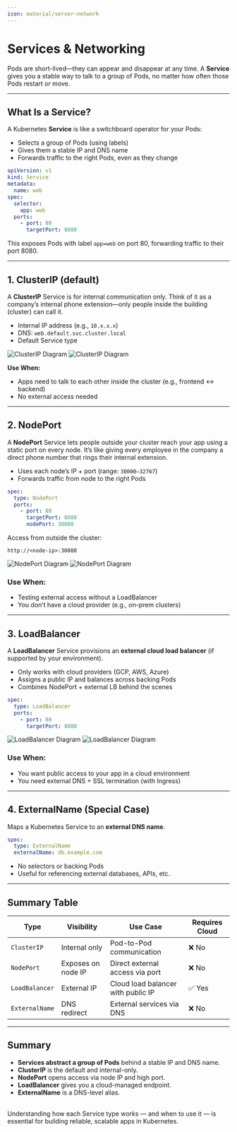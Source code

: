 ```yaml
---
icon: material/server-network
---
```


<h1>Services & Networking</h1>

Pods are short-lived—they can appear and disappear at any time. A <strong>Service</strong> gives you a stable way to talk to a group of Pods, no matter how often those Pods restart or move.

---

<h2>What Is a Service?</h2>

A Kubernetes <strong>Service</strong> is like a switchboard operator for your Pods:
- Selects a group of Pods (using labels)
- Gives them a stable IP and DNS name
- Forwards traffic to the right Pods, even as they change

```yaml
apiVersion: v1
kind: Service
metadata:
  name: web
spec:
  selector:
    app: web
  ports:
    - port: 80
      targetPort: 8080
```

This exposes Pods with label <code>app=web</code> on port 80, forwarding traffic to their port 8080.

---

<h2>1. ClusterIP (default)</h2>

A <strong>ClusterIP</strong> Service is for internal communication only. Think of it as a company’s internal phone extension—only people inside the building (cluster) can call it.

- Internal IP address (e.g., <code>10.x.x.x</code>)
- DNS: <code>web.default.svc.cluster.local</code>
- Default Service type

![ClusterIP Diagram](images/clusterip-light.png#only-light)
![ClusterIP Diagram](images/clusterip-dark.png#only-dark)

<strong>Use When:</strong>

- Apps need to talk to each other inside the cluster (e.g., frontend ↔ backend)
- No external access needed

---

<h2>2. NodePort</h2>

A <strong>NodePort</strong> Service lets people outside your cluster reach your app using a static port on every node. It’s like giving every employee in the company a direct phone number that rings their internal extension.

- Uses each node’s IP + port (range: <code>30000–32767</code>)
- Forwards traffic from node to the right Pods

```yaml
spec:
  type: NodePort
  ports:
    - port: 80
      targetPort: 8080
      nodePort: 30080
```

Access from outside the cluster:

```
http://<node-ip>:30080
```

![NodePort Diagram](images/nodeport-light.png#only-light)
![NodePort Diagram](images/nodeport-dark.png#only-dark)

### Use When:
- Testing external access without a LoadBalancer
- You don’t have a cloud provider (e.g., on-prem clusters)

---

## 3. LoadBalancer

A **LoadBalancer** Service provisions an **external cloud load balancer** (if supported by your environment).

- Only works with cloud providers (GCP, AWS, Azure)
- Assigns a public IP and balances across backing Pods
- Combines NodePort + external LB behind the scenes

```yaml
spec:
  type: LoadBalancer
  ports:
    - port: 80
      targetPort: 8080
```

![LoadBalancer Diagram](images/loadbalancer-light.png#only-light)
![LoadBalancer Diagram](images/loadbalancer-dark.png#only-dark)

### Use When:
- You want public access to your app in a cloud environment
- You need external DNS + SSL termination (with Ingress)

---

## 4. ExternalName (Special Case)

Maps a Kubernetes Service to an **external DNS name**.

```yaml
spec:
  type: ExternalName
  externalName: db.example.com
```

- No selectors or backing Pods
- Useful for referencing external databases, APIs, etc.

---

## Summary Table

| Type           | Visibility       | Use Case                        | Requires Cloud |
|----------------|------------------|----------------------------------|----------------|
| `ClusterIP`    | Internal only     | Pod-to-Pod communication         | ❌ No             |
| `NodePort`     | Exposes on node IP| Direct external access via port  | ❌ No             |
| `LoadBalancer` | External IP       | Cloud load balancer with public IP| ✅ Yes       |
| `ExternalName` | DNS redirect      | External services via DNS        | ❌ No             |

---

## Summary

- **Services abstract a group of Pods** behind a stable IP and DNS name.
- **ClusterIP** is the default and internal-only.
- **NodePort** opens access via node IP and high port.
- **LoadBalancer** gives you a cloud-managed endpoint.
- **ExternalName** is a DNS-level alias.

<br>
Understanding how each Service type works — and when to use it — is essential for building reliable, scalable apps in Kubernetes.
<br>